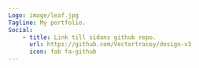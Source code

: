 ```yaml
---
Logo: image/leaf.jpg
Tagline: My portfolio.
Social:
    - title: Link till sidans github repo.
      url: https://github.com/Vectortracey/design-v3
      icon: fab fa-github
---
```

